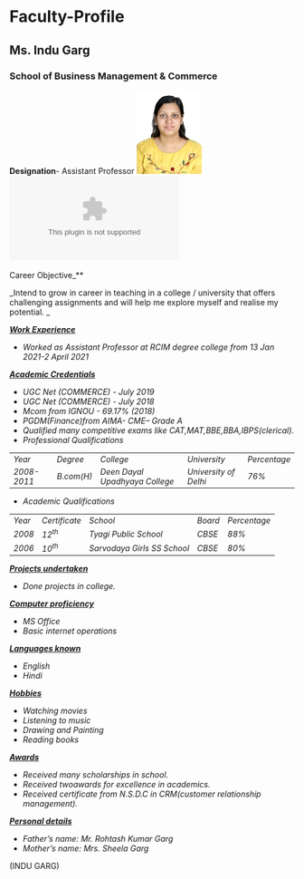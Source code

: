 # Faculty-Profile
## Ms. Indu Garg
### School of Business Management & Commerce
**Designation**- Assistant Professor
![my_picture](https://github.com/indugargmvn/faculty-profile/blob/main/image/photo.jpg)
![My_CV](https://github.com/indugargmvn/faculty-profile/blob/main/CV/CV__indu.docx)

Career Objective</span>_**

_Intend to grow in career in teaching in a college / university  that  offers challenging assignments and will help me explore myself and realise my potential. _

**_<span style="text-decoration:underline;">Work Experience </span>_**



* _Worked as Assistant Professor at RCIM degree college from 13 Jan 2021-2 April 2021_

**_<span style="text-decoration:underline;">  Academic Credentials</span>_**



* _UGC Net  (COMMERCE)  -  July 2019_
* _UGC Net  (COMMERCE)  -  July 2018_
* _Mcom  from  IGNOU  -   69.17% (2018)_
* _PGDM(Finance)from AIMA- CME– Grade A_
* _Qualified many competitive exams like CAT,MAT,BBE,BBA,IBPS(clerical)._
* _Professional Qualifications_

<table>
  <tr>
   <td>
<em>Year</em>
   </td>
   <td><em>Degree</em>
   </td>
   <td><em>College</em>
   </td>
   <td><em>University</em>
   </td>
   <td><em>Percentage</em>
   </td>
  </tr>
  <tr>
   <td><em>2008-2011</em>
   </td>
   <td><em>B.com(H)</em>
   </td>
   <td><em>Deen Dayal Upadhyaya College</em>
   </td>
   <td><em>University of  Delhi</em>
   </td>
   <td><em>76%</em>
   </td>
  </tr>
</table>




* _Academic Qualifications_

<table>
  <tr>
   <td>
<em>Year</em>
   </td>
   <td><em>Certificate</em>
   </td>
   <td><em>School</em>
   </td>
   <td><em>Board</em>
   </td>
   <td><em>Percentage</em>
   </td>
  </tr>
  <tr>
   <td><em>2008</em>
   </td>
   <td><em>12<sup>th</sup></em>
   </td>
   <td><em>Tyagi Public School</em>
   </td>
   <td><em>CBSE</em>
   </td>
   <td><em>88%</em>
   </td>
  </tr>
  <tr>
   <td><em>2006</em>
   </td>
   <td><em>10<sup>th</sup></em>
   </td>
   <td><em>Sarvodaya Girls SS School</em>
   </td>
   <td><em>CBSE</em>
   </td>
   <td><em>80%</em>
   </td>
  </tr>
</table>


**_<span style="text-decoration:underline;">Projects undertaken</span>_**



* _Done  projects in college._

**_<span style="text-decoration:underline;">Computer proficiency</span>_**



* _MS Office_
* _Basic internet operations_

**_<span style="text-decoration:underline;">Languages known</span>_**



* _English_
* _Hindi_

**_<span style="text-decoration:underline;">Hobbies</span>_**



* _Watching movies_
* _Listening to music_
* _Drawing and Painting_
* _Reading books_

**_<span style="text-decoration:underline;">Awards</span>_**



* _Received many scholarships in school._
* _Received twoawards for excellence in academics._
* _Received certificate from N.S.D.C in CRM(customer relationship management)._

**_<span style="text-decoration:underline;">Personal details</span>_**



* _Father’s name: Mr. Rohtash Kumar Garg_
* _Mother’s name: Mrs. Sheela Garg_

(INDU GARG)

